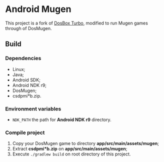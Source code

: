 # Android Mugen

This project is a fork of [DosBox Turbo](https://sites.google.com/site/dosboxturbo/), modified to run Mugen games through of DosMugen.

## Build

### Dependencies

- Linux;
- Java;
- Android SDK;
- Android NDK r9;
- DosMugen;
- csdpmi*b.zip.

### Environment variables

- `NDK_PATH` the path for **Android NDK r9** directory.

### Compile project

1. Copy your DosMugen game to directory **app/src/main/assets/mugen**;
2. Extract **csdpmi*b.zip** on **app/src/main/assets/mugen**;
3. Execute `./gradlew build` on root directory of this project.
